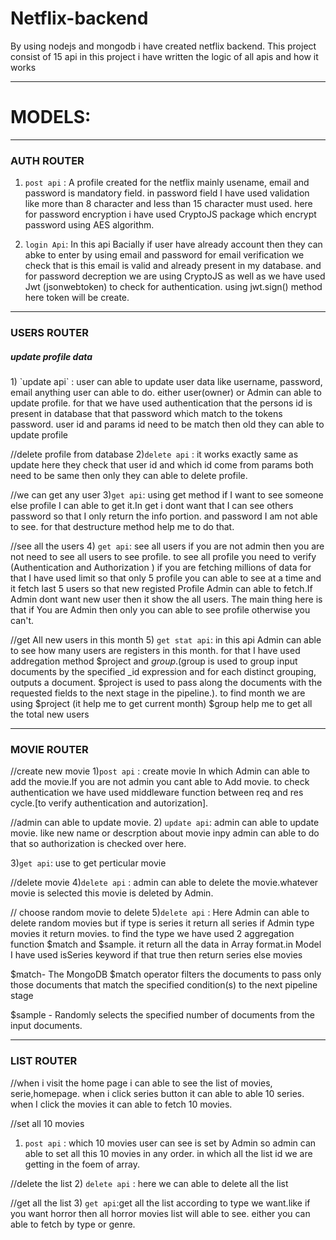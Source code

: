 # Netflix-backend
By using nodejs and mongodb i have created netflix backend.
This project consist of 15 api in this project i have written the logic of all apis and how it works

--------------------------------------------------------------

# MODELS:

------------------------------------------------------------------------------------------------------------------------------------------------------------------
### AUTH ROUTER

1) `post api` : A profile created for the netflix mainly usename, email and password is mandatory field. in password field I have used validation like more than 8 character and less than 15 character must used. here for password encryption i have used CryptoJS package which encrypt password using  AES algorithm.

2) `login Api`: In this api Bacially if user have already account then they can abke to enter by using email and password for email verification we check that is this email is valid and already present in my database.
and for password decreption we are using CryptoJS as well as we have used Jwt (jsonwebtoken) to check for authentication. using jwt.sign() method here token will be create.


------------------------------------------------------------------------------------------------------------------------------------------------------------------
### USERS ROUTER

<h5>update profile data</h5>
1) `update api` : user can able to update user data like username, password, email anything user can able to do. either user(owner) or Admin can able to update profile. for that we have used authentication that the persons id is present in database that that password which match to the tokens password. user id and params id need to be match then old they can able to update profile

//delete profile from database
2)`delete api` : it works exactly same as update here they check that user id and which id come from params both need to be same then only they can able to delete profile.

//we can get any user 
3)`get api`: using get method if I want to see someone else profile I can able to get it.In get i dont want that I can see others password so that I only return the info portion. and password I am not able to see. for that destructure method help me to do that.

//see all the users 
4) `get api`: see all users if you are not admin then you are not need to see all users to see profile. to see all profile you need to verify (Authentication and Authorization ) if you are fetching millions of data for that I have used limit so that only 5 profile you can able to see at a time and it fetch last 5 users so that new registed Profile Admin can able to fetch.If Admin dont want new user then it show the all users. The main thing here is that if You are Admin then only you can able to see profile otherwise you can't.


//get All new users in this month
5) `get stat api`: in this api Admin can able to see how many users are registers in this month. for that I have used addregation method $project and $group.($group is used to group input documents by the specified _id expression and for each distinct grouping, outputs a document. $project is used to pass along the documents with the requested fields to the next stage in the pipeline.). to find month we are using $project (it help me to get current month)
$group help me to get all the total new users



------------------------------------------------------------------------------------------------------------------------------------------------------------------
### MOVIE ROUTER

//create new movie
1)`post api` : create movie In which Admin can able to add the movie.If you are not admin you cant able to Add movie. to check authentication we have used middleware function between req and res cycle.[to verify authentication and autorization]. 

//admin can able to update movie.
2) `update api`: admin can able to update movie. like new name or descrption about movie inpy admin can able to do that so authorization is checked over here.

3)`get api`: use to get perticular movie

//delete movie
4)`delete api` : admin can able to delete the movie.whatever movie is selected this movie is deleted by Admin.


// choose random movie to delete
5)`delete api` : Here Admin can able to delete random movies but if type is series it return all series if Admin type movies it return movies. to find the type we have used 2 aggregation function $match and $sample. it return all the data in Array format.in Model I have used isSeries keyword if that true then return series else movies

$match- The MongoDB $match operator filters the documents to pass only those documents that match the specified condition(s) to the next pipeline stage

$sample - Randomly selects the specified number of documents from the input documents.

------------------------------------------------------------------------------------------------------------------------------------------------------------------
### LIST ROUTER

//when i visit the home page i can able to see the list of movies, serie,homepage. when i click series button it can able to able 10 series.
when I click the movies it can able to fetch 10 movies.

//set all 10 movies
1) `post api` : which 10 movies user can see is set by Admin so admin can able to set all this 10 movies in any order. in which all the list id we are getting in the foem of array.

//delete the list
2) `delete api` : here we can able to delete all the list

//get all the list
3) `get api`:get all the list according to type we want.like if you want horror then all horror movies list will able to see. either you can able to fetch by type or genre.





